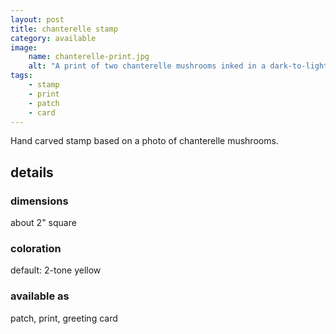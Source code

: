 ```yaml
---
layout: post
title: chanterelle stamp
category: available
image: 
    name: chanterelle-print.jpg
    alt: "A print of two chanterelle mushrooms inked in a dark-to-light yellow gradient."
tags:
    - stamp
    - print
    - patch
    - card
---
```


Hand carved stamp based on a photo of chanterelle mushrooms.

## details

### dimensions

about 2" square

### coloration

default: 2-tone yellow

### available as

patch, print, greeting card
